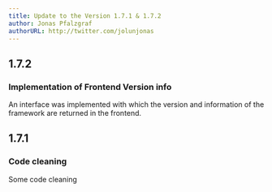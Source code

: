 ```yaml
---
title: Update to the Version 1.7.1 & 1.7.2
author: Jonas Pfalzgraf
authorURL: http://twitter.com/jolunjonas
---
```



## 1.7.2

### Implementation of Frontend Version info

An interface was implemented with which the version and information of the framework are returned in the frontend.

## 1.7.1

### Code cleaning

Some code cleaning

